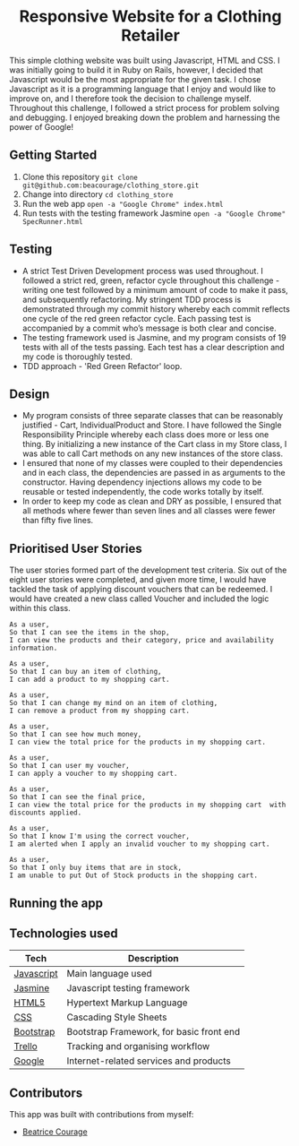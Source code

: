 <h1 align="center">Responsive Website for a Clothing Retailer</h1>

This simple clothing website was built using Javascript, HTML and CSS. I was initially going to build it in Ruby on Rails, however, I decided that Javascript would be the most appropriate for the given task. I chose Javascript as it is a programming language that I enjoy and would like to improve on, and I therefore took the decision to challenge myself.  Throughout this challenge, I followed a strict process for problem solving and debugging. I enjoyed breaking down the problem and harnessing the power of Google!

## Getting Started

1. Clone this repository `git clone git@github.com:beacourage/clothing_store.git`
2. Change into directory `cd clothing_store`
4. Run the web app `open -a "Google Chrome" index.html`
5. Run tests with the testing framework Jasmine `open -a "Google Chrome" SpecRunner.html`

## Testing

* A strict Test Driven Development process was used throughout. I followed a strict red, green, refactor cycle throughout this challenge - writing one test followed by a minimum amount of code to make it pass, and subsequently refactoring. My stringent TDD process is demonstrated through my commit history whereby  each commit reflects one cycle of the red green refactor cycle. Each passing test is accompanied by a commit who’s message is both clear and concise.
* The testing framework used is Jasmine, and my program consists of 19 tests with all of the tests passing. Each test has a clear description and my code is thoroughly tested.  
* TDD approach - 'Red Green Refactor' loop.

## Design

* My program consists of three separate classes that can be reasonably justified - Cart, IndividualProduct and Store. I have followed the Single Responsibility Principle whereby each class does more or less one thing. By initializing a new instance of the Cart class in my Store class, I was able to call Cart methods on any new instances of the store class.
* I ensured that none of my classes were coupled to their dependencies and in each class, the dependencies are passed in as arguments to the constructor. Having dependency injections allows my code to be reusable or tested independently, the code works totally by itself.
* In order to keep my code as clean and DRY as possible, I ensured that all methods where fewer than seven lines and all classes were fewer than fifty five lines.


## Prioritised User Stories

The user stories formed part of the development test criteria. Six out of the eight user stories were completed, and given more time, I would have tackled the task of applying discount vouchers that can be redeemed. I would have created a new class called Voucher and included the logic within this class.

```
As a user,
So that I can see the items in the shop,
I can view the products and their category, price and availability information.

As a user,
So that I can buy an item of clothing,
I can add a product to my shopping cart.

As a user,
So that I can change my mind on an item of clothing,
I can remove a product from my shopping cart.

As a user,
So that I can see how much money,
I can view the total price for the products in my shopping cart.

As a user,
So that I can user my voucher,
I can apply a voucher to my shopping cart.

As a user,
So that I can see the final price,
I can view the total price for the products in my shopping cart  with discounts applied.

As a user,
So that I know I'm using the correct voucher,
I am alerted when I apply an invalid voucher to my shopping cart.

As a user,
So that I only buy items that are in stock,
I am unable to put Out of Stock products in the shopping cart.
```

## Running the app


## Technologies used

Tech | Description
------------- | -------------
[Javascript](https://www.javascript.com/) | Main language used
[Jasmine](https://jasmine.github.io) | Javascript testing framework
[HTML5](https://www.w3schools.com/html/default.asp) | Hypertext Markup Language
[CSS](https://www.w3schools.com/css/) | Cascading Style Sheets
[Bootstrap](http://getbootstrap.com) | Bootstrap Framework, for basic front end
[Trello](https://trello.com/) | Tracking and organising workflow
[Google](https://www.google.co.uk/) | Internet-related services and products

## Contributors

This app was built with contributions from myself:
* [Beatrice Courage](https://github.com/beacourage)
